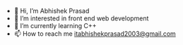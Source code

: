 - 👋 Hi, I’m Abhishek Prasad
- 👀 I’m interested in front end web development
- 🌱 I’m currently learning C++ 
- 📫 How to reach me itabhishekprasad2003@gmail.com

<!---
itsabhishek2003/itsabhishek2003 is a ✨ special ✨ repository because its `README.md` (this file) appears on your GitHub profile.
You can click the Preview link to take a look at your changes.
--->
